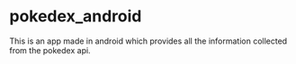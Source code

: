 # pokedex_android
This is an app made in android which provides all the information collected from the pokedex api.
